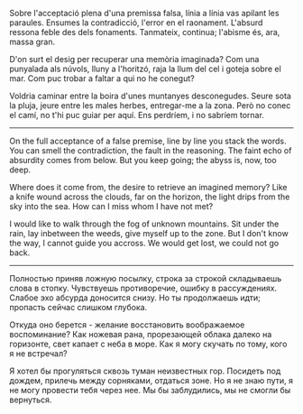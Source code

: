 Sobre l'acceptació plena d'una premissa falsa, 
línia a línia vas apilant les paraules. Ensumes la contradicció, l'error 
en el raonament. L'absurd ressona feble des dels fonaments. 
Tanmateix, continua; l'abisme és, ara, massa gran. 
 
D'on surt el desig per recuperar una memòria imaginada? 
Com una punyalada als núvols, lluny a l'horitzó, 
raja la llum del cel i goteja sobre el mar. 
Com puc trobar a faltar a qui no he conegut? 
 
Voldria caminar entre la boira d'unes muntanyes desconegudes. 
Seure sota la pluja, jeure entre les males herbes, entregar-me a la zona. 
Però no conec el camí, no t'hi puc guiar per aquí. 
Ens perdríem, i no sabríem tornar. 
 
--- 
On the full acceptance of a false premise, 
line by line you stack the words. You can smell the contradiction, the fault 
in the reasoning. The faint echo of absurdity comes from below. 
But you keep going; the abyss is, now, too deep. 
 
Where does it come from, the desire to retrieve an imagined memory? 
Like a knife wound across the clouds, far on the horizon, 
the light drips from the sky into the sea. 
How can I miss whom I have not met? 
 
I would like to walk through the fog of unknown mountains. 
Sit under the rain, lay inbetween the weeds, give myself up to the zone. 
But I don't know the way, I cannot guide you accross. 
We would get lost, we could not go back. 
 
--- 
 
Полностью приняв ложную посылку, 
строка за строкой складываешь слова в стопку. Чувствуешь противоречие, ошибку 
в рассуждениях. Слабое эхо абсурда доносится снизу. 
Но ты продолжаешь идти; пропасть сейчас слишком глубока. 
 
Откуда оно берется - желание восстановить воображаемое воспоминание? 
Как ножевая рана, прорезающей облака далеко на горизонте, 
свет капает с неба в море. 
Как я могу скучать по тому, кого я не встречал? 
 
Я хотел бы прогуляться сквозь туман неизвестных гор. 
Посидеть под дождем, прилечь между сорняками, отдаться зоне. 
Но я не знаю пути, я не могу провести тебя через нее. 
Мы бы заблудились, мы не смогли бы вернуться. 